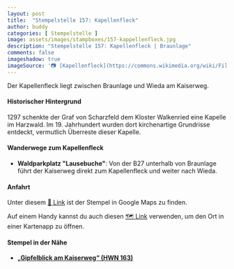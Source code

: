 ```yaml
---
layout: post
title:  "Stempelstelle 157: Kapellenfleck"
author: buddy
categories: [ Stempelstelle ]
image: assets/images/stampboxes/157-kappellenfleck.jpg
description: "Stempelstelle 157: Kapellenfleck | Braunlage"
comments: false
imageshadow: true
imageSource: '📷 [Kapellenfleck](https://commons.wikimedia.org/wiki/File:Kapellenfleck.jpg) von <a href="//commons.wikimedia.org/wiki/User:B.Thomas95" title="User:B.Thomas95">Thomas Binder</a> unter Lizenz [CC BY-SA 4.0](https://creativecommons.org/licenses/by-sa/4.0)'
---
```


Der Kapellenfleck liegt zwischen Braunlage und Wieda am Kaiserweg. 

#### Historischer Hintergrund

1297 schenkte der Graf von Scharzfeld dem Kloster Walkenried eine Kapelle im Harzwald.  Im 19. Jahrhundert wurden dort kirchenartige Grundrisse entdeckt, vermutlich Überreste dieser Kapelle. 

#### Wanderwege zum Kapellenfleck

- **Waldparkplatz "Lausebuche"**: Von der B27 unterhalb von Braunlage führt der Kaiserweg direkt zum Kapellenfleck und weiter nach Wieda. 

#### Anfahrt

Unter diesem [📍 Link](https://www.google.com/maps/dir/?api=1&origin=&destination=51.69071%2C%2010.59574) ist der Stempel in Google Maps zu finden.

<div class="android-only">
  Auf einem Handy kannst du auch diesen 
  <a href="geo:51.69071,10.59574">🗺️ Link</a> 
  verwenden, um den Ort in einer Kartenapp zu öffnen.
  <p></p>
</div>

#### Stempel in der Nähe

- [**„Gipfelblick am Kaiserweg“ (HWN 163)**](/stempelstelle-163-gipfelblick-am-kaiserweg)
